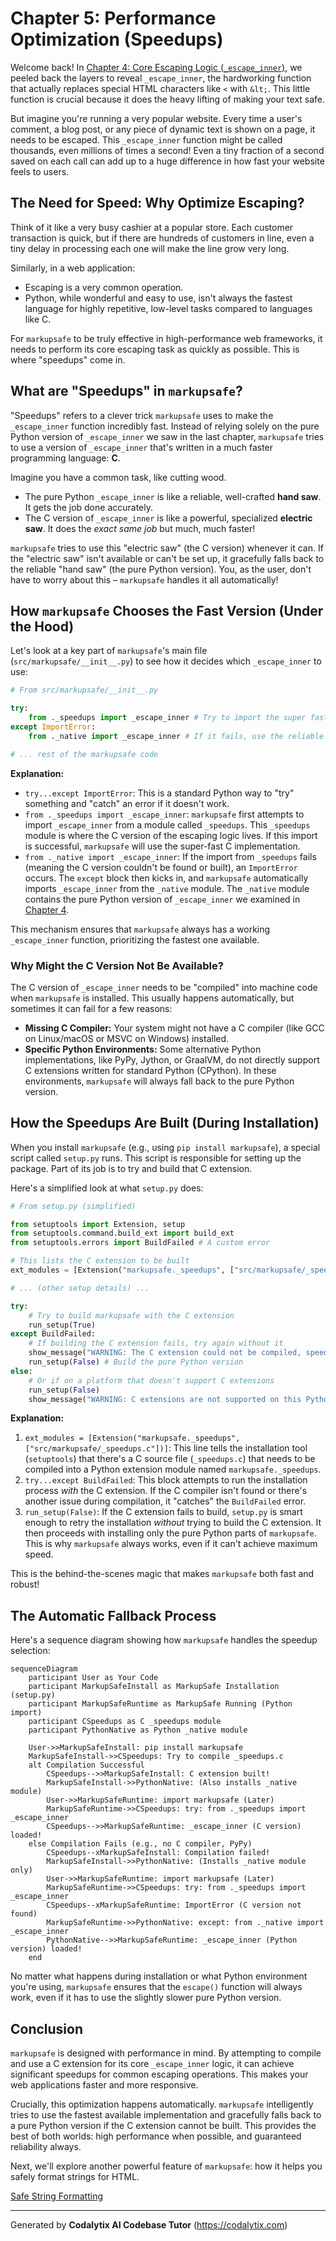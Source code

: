 # Chapter 5: Performance Optimization (Speedups)

Welcome back! In [Chapter 4: Core Escaping Logic (`_escape_inner`)](04_core_escaping_logic____escape_inner___.md), we peeled back the layers to reveal `_escape_inner`, the hardworking function that actually replaces special HTML characters like `<` with `&lt;`. This little function is crucial because it does the heavy lifting of making your text safe.

But imagine you're running a very popular website. Every time a user's comment, a blog post, or any piece of dynamic text is shown on a page, it needs to be escaped. This `_escape_inner` function might be called thousands, even millions of times a second! Even a tiny fraction of a second saved on each call can add up to a huge difference in how fast your website feels to users.

## The Need for Speed: Why Optimize Escaping?

Think of it like a very busy cashier at a popular store. Each customer transaction is quick, but if there are hundreds of customers in line, even a tiny delay in processing each one will make the line grow very long.

Similarly, in a web application:
*   Escaping is a very common operation.
*   Python, while wonderful and easy to use, isn't always the fastest language for highly repetitive, low-level tasks compared to languages like C.

For `markupsafe` to be truly effective in high-performance web frameworks, it needs to perform its core escaping task as quickly as possible. This is where "speedups" come in.

## What are "Speedups" in `markupsafe`?

"Speedups" refers to a clever trick `markupsafe` uses to make the `_escape_inner` function incredibly fast. Instead of relying solely on the pure Python version of `_escape_inner` we saw in the last chapter, `markupsafe` tries to use a version of `_escape_inner` that's written in a much faster programming language: **C**.

Imagine you have a common task, like cutting wood.
*   The pure Python `_escape_inner` is like a reliable, well-crafted **hand saw**. It gets the job done accurately.
*   The C version of `_escape_inner` is like a powerful, specialized **electric saw**. It does the *exact same job* but much, much faster!

`markupsafe` tries to use this "electric saw" (the C version) whenever it can. If the "electric saw" isn't available or can't be set up, it gracefully falls back to the reliable "hand saw" (the pure Python version). You, as the user, don't have to worry about this – `markupsafe` handles it all automatically!

## How `markupsafe` Chooses the Fast Version (Under the Hood)

Let's look at a key part of `markupsafe`'s main file (`src/markupsafe/__init__.py`) to see how it decides which `_escape_inner` to use:

```python
# From src/markupsafe/__init__.py

try:
    from ._speedups import _escape_inner # Try to import the super fast C version
except ImportError:
    from ._native import _escape_inner # If it fails, use the reliable Python version

# ... rest of the markupsafe code
```

**Explanation:**

*   `try...except ImportError`: This is a standard Python way to "try" something and "catch" an error if it doesn't work.
*   `from ._speedups import _escape_inner`: `markupsafe` first attempts to import `_escape_inner` from a module called `_speedups`. This `_speedups` module is where the C version of the escaping logic lives. If this import is successful, `markupsafe` will use the super-fast C implementation.
*   `from ._native import _escape_inner`: If the import from `_speedups` fails (meaning the C version couldn't be found or built), an `ImportError` occurs. The `except` block then kicks in, and `markupsafe` automatically imports `_escape_inner` from the `_native` module. The `_native` module contains the pure Python version of `_escape_inner` we examined in [Chapter 4](04_core_escaping_logic____escape_inner___.md).

This mechanism ensures that `markupsafe` always has a working `_escape_inner` function, prioritizing the fastest one available.

### Why Might the C Version Not Be Available?

The C version of `_escape_inner` needs to be "compiled" into machine code when `markupsafe` is installed. This usually happens automatically, but sometimes it can fail for a few reasons:

*   **Missing C Compiler:** Your system might not have a C compiler (like GCC on Linux/macOS or MSVC on Windows) installed.
*   **Specific Python Environments:** Some alternative Python implementations, like PyPy, Jython, or GraalVM, do not directly support C extensions written for standard Python (CPython). In these environments, `markupsafe` will always fall back to the pure Python version.

## How the Speedups Are Built (During Installation)

When you install `markupsafe` (e.g., using `pip install markupsafe`), a special script called `setup.py` runs. This script is responsible for setting up the package. Part of its job is to try and build that C extension.

Here's a simplified look at what `setup.py` does:

```python
# From setup.py (simplified)

from setuptools import Extension, setup
from setuptools.command.build_ext import build_ext
from setuptools.errors import BuildFailed # A custom error

# This lists the C extension to be built
ext_modules = [Extension("markupsafe._speedups", ["src/markupsafe/_speedups.c"])]

# ... (other setup details) ...

try:
    # Try to build markupsafe with the C extension
    run_setup(True) 
except BuildFailed:
    # If building the C extension fails, try again without it
    show_message("WARNING: The C extension could not be compiled, speedups are not enabled.")
    run_setup(False) # Build the pure Python version
else:
    # Or if on a platform that doesn't support C extensions
    run_setup(False)
    show_message("WARNING: C extensions are not supported on this Python platform.")
```

**Explanation:**

1.  `ext_modules = [Extension("markupsafe._speedups", ["src/markupsafe/_speedups.c"])]`: This line tells the installation tool (`setuptools`) that there's a C source file (`_speedups.c`) that needs to be compiled into a Python extension module named `markupsafe._speedups`.
2.  `try...except BuildFailed`: This block attempts to run the installation process *with* the C extension. If the C compiler isn't found or there's another issue during compilation, it "catches" the `BuildFailed` error.
3.  `run_setup(False)`: If the C extension fails to build, `setup.py` is smart enough to retry the installation *without* trying to build the C extension. It then proceeds with installing only the pure Python parts of `markupsafe`. This is why `markupsafe` always works, even if it can't achieve maximum speed.

This is the behind-the-scenes magic that makes `markupsafe` both fast and robust!

## The Automatic Fallback Process

Here's a sequence diagram showing how `markupsafe` handles the speedup selection:

```mermaid
sequenceDiagram
    participant User as Your Code
    participant MarkupSafeInstall as MarkupSafe Installation (setup.py)
    participant MarkupSafeRuntime as MarkupSafe Running (Python import)
    participant CSpeedups as C _speedups module
    participant PythonNative as Python _native module

    User->>MarkupSafeInstall: pip install markupsafe
    MarkupSafeInstall->>CSpeedups: Try to compile _speedups.c
    alt Compilation Successful
        CSpeedups-->>MarkupSafeInstall: C extension built!
        MarkupSafeInstall->>PythonNative: (Also installs _native module)
        User->>MarkupSafeRuntime: import markupsafe (Later)
        MarkupSafeRuntime->>CSpeedups: try: from ._speedups import _escape_inner
        CSpeedups-->>MarkupSafeRuntime: _escape_inner (C version) loaded!
    else Compilation Fails (e.g., no C compiler, PyPy)
        CSpeedups--xMarkupSafeInstall: Compilation failed!
        MarkupSafeInstall->>PythonNative: (Installs _native module only)
        User->>MarkupSafeRuntime: import markupsafe (Later)
        MarkupSafeRuntime->>CSpeedups: try: from ._speedups import _escape_inner
        CSpeedups--xMarkupSafeRuntime: ImportError (C version not found)
        MarkupSafeRuntime->>PythonNative: except: from ._native import _escape_inner
        PythonNative-->>MarkupSafeRuntime: _escape_inner (Python version) loaded!
    end
```

No matter what happens during installation or what Python environment you're using, `markupsafe` ensures that the `escape()` function will always work, even if it has to use the slightly slower pure Python version.

## Conclusion

`markupsafe` is designed with performance in mind. By attempting to compile and use a C extension for its core `_escape_inner` logic, it can achieve significant speedups for common escaping operations. This makes your web applications faster and more responsive.

Crucially, this optimization happens automatically. `markupsafe` intelligently tries to use the fastest available implementation and gracefully falls back to a pure Python version if the C extension cannot be built. This provides the best of both worlds: high performance when possible, and guaranteed reliability always.

Next, we'll explore another powerful feature of `markupsafe`: how it helps you safely format strings for HTML.

[Safe String Formatting](06_safe_string_formatting_.md)

---

Generated by **Codalytix AI Codebase Tutor**
(https://codalytix.com)
